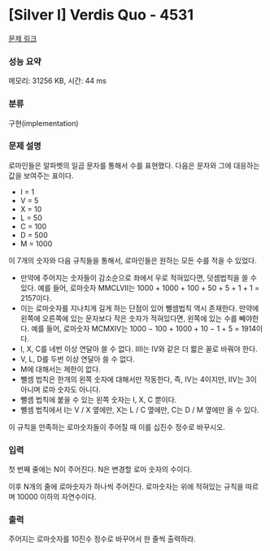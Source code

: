 # [Silver I] Verdis Quo - 4531 

[문제 링크](https://www.acmicpc.net/problem/4531) 

### 성능 요약

메모리: 31256 KB, 시간: 44 ms

### 분류

구현(implementation)

### 문제 설명

<p>로마인들은 알파벳의 일곱 문자를 통해서 수를 표현했다. 다음은 문자와 그에 대응하는 값을 보여주는 표이다.</p>

<ul>
	<li>I = 1</li>
	<li>V = 5</li>
	<li>X = 10</li>
	<li>L = 50</li>
	<li>C = 100</li>
	<li>D = 500</li>
	<li>M = 1000</li>
</ul>

<p>이 7개의 숫자와 다음 규칙들을 통해서, 로마인들은 원하는 모든 수를 적을 수 있었다.</p>

<ul>
	<li>만약에 주어지는 숫자들이 감소순으로 좌에서 우로 적혀있다면, 덧셈법칙을 쓸 수 있다. 예를 들어, 로마숫자 MMCLVII는 1000 + 1000 + 100 + 50 + 5 + 1 + 1 = 2157이다.</li>
	<li>이는 로마숫자를 지나치게 길게 하는 단점이 있어 뺄셈법칙 역시 존재한다. 만약에 왼쪽에 오른쪽에 있는 문자보다 작은 숫자가 적혀있다면, 왼쪽에 있는 수를 빼야한다. 예를 들어, 로마숫자 MCMXIV는 1000 − 100 + 1000 + 10 − 1 + 5 = 1914이다.</li>
	<li>I, X, C를 네번 이상 연달아 쓸 수 없다. IIII는 IV와 같은 더 짧은 꼴로 바꿔야 한다.</li>
	<li>V, L, D를 두번 이상 연달아 쓸 수 없다.</li>
	<li>M에 대해서는 제한이 없다.</li>
	<li>뺄셈 법칙은 한개의 왼쪽 숫자에 대해서만 작동한다, 즉, IV는 4이지만, IIV는 3이 아니며 로마 숫자도 아니다.</li>
	<li>뺄셈 법칙에 붙을 수 있는 왼쪽 숫자는 I, X, C 뿐이다.</li>
	<li>뺄셈 법칙에서 I는 V / X 옆에만, X는 L / C 옆에만, C는 D / M 옆에만 올 수 있다.</li>
</ul>

<p>이 규칙을 만족하는 로마숫자들이 주어질 때 이를 십진수 정수로 바꾸시오.</p>

### 입력 

 <p>첫 번째 줄에는 N이 주어진다. N은 변경할 로마 숫자의 수이다.</p>

<p>이후 N개의 줄에 로마숫자가 하나씩 주어진다. 로마숫자는 위에 적혀있는 규칙을 따르며 10000 이하의 자연수이다.</p>

### 출력 

 <p>주어지는 로마숫자를 10진수 정수로 바꾸어서 한 줄씩 출력하라.</p>


